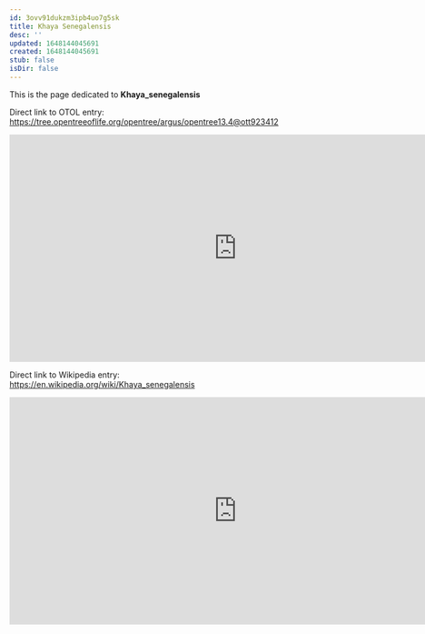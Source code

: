 ```yaml
---
id: 3ovv91dukzm3ipb4uo7g5sk
title: Khaya Senegalensis
desc: ''
updated: 1648144045691
created: 1648144045691
stub: false
isDir: false
---
```

This is the page dedicated to **Khaya_senegalensis**


Direct link to OTOL entry: https://tree.opentreeoflife.org/opentree/argus/opentree13.4@ott923412



<html>
    <body>
    <iframe src="https://tree.opentreeoflife.org/opentree/argus/opentree13.4@ott923412"
    width="800" height="400" frameborder="0" allowfullscreen> </iframe>
    </body>
</html>
    


Direct link to Wikipedia entry: https://en.wikipedia.org/wiki/Khaya_senegalensis



<html>
    <body>
    <iframe src="https://en.wikipedia.org/wiki/Khaya_senegalensis"
    width="800" height="400" frameborder="0" allowfullscreen> </iframe>
    </body>
</html>
    
